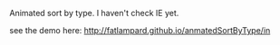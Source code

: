 Animated sort by type. I haven't check IE yet.

see the demo here:
http://fatlampard.github.io/anmatedSortByType/in
